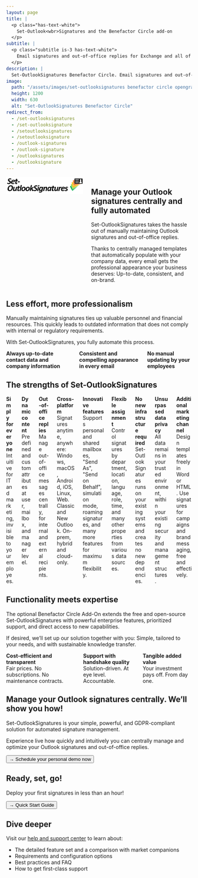 ```yaml
---
layout: page
title: |
  <p class="has-text-white">
    Set-Outlook<wbr>Signatures and the Benefactor Circle add-on
  </p>
subtitle: |
  <p class="subtitle is-3 has-text-white">
    Email signatures and out-of-office replies for Exchange and all of Outlook.<br>Full-featured, cost-effective, unsurpassed data privacy.
  </p>
description: |
  Set-OutlookSignatures Benefactor Circle. Email signatures and out-of-office replies for Exchange and all of Outlook. Full-featured, cost-effective, unsurpassed data privacy.
image:
  path: "/assets/images/set-outlooksignatures benefactor circle opengraph1200x630.png"
  height: 1200
  width: 630
  alt: "Set-OutlookSignatures Benefactor Circle"
redirect_from:
  - /set-outlooksignatures
  - /set-outlooksignature
  - /setoutlooksignatures
  - /setoutlooksignature
  - /outlook-signatures
  - /outlook-signature
  - /outlooksignatures
  - /outlooksignature
---
```

<div id="content-en">
  <div class="columns">
    <div class="column is-one-quarter">
      <img src="/assets/images/set-outlooksignatures logo.png" alt="Set-OutlookSignatures">
    </div>
    <div class="column">
      <h2>Manage your Outlook signatures centrally and fully automated</h2>
      <p>Set-OutlookSignatures takes the hassle out of manually maintaining Outlook signatures and out-of-office replies.</p>
      <p>Thanks to centrally managed templates that automatically populate with your company data, every email gets the professional appearance your business deserves: Up-to-date, consistent, and on-brand.</p>
    </div>
  </div>


  <h2>Less effort, more professionalism</h2>
  <p>Manually maintaining signatures ties up valuable personnel and financial resources. This quickly leads to outdated information that does not comply with internal or regulatory requirements.</p>

  <p>With Set-OutlookSignatures, you fully automate this process.</p>

  <div class="columns is-multiline">
    <div class="column is-one-third-desktop is-half-tablet is-full-mobile">
      <div class="cell"><b>Always up-to-date contact data and company information</b></div>
    </div>
    <div class="column is-one-third-desktop is-half-tablet is-full-mobile">
      <div class="cell"><b>Consistent and compelling appearance in every email</b></div>
    </div>
    <div class="column is-one-third-desktop is-half-tablet is-full-mobile">
      <div class="cell"><b>No manual updating by your employees</b></div>
    </div>
  </div>


  <h2>The strengths of Set-OutlookSignatures</h2>
  <div class="columns is-multiline">
    <div class="column is-one-third-desktop is-half-tablet is-full-mobile">
      <div class="cell"><b>Simply for everyone</b><br>Intuitive for IT and marketing, invisible to your employees.</div>
    </div>
    <div class="column is-one-third-desktop is-half-tablet is-full-mobile">
      <div class="cell"><b>Dynamic content</b><br>Predefined and custom attributes at user, mailbox, and manager level.</div>
    </div>
    <div class="column is-one-third-desktop is-half-tablet is-full-mobile">
      <div class="cell"><b>Out-of-office replies</b><br>Manage out-of-office messages centrally, for internal and external recipients.</div>
    </div>
    <div class="column is-one-third-desktop is-half-tablet is-full-mobile">
      <div class="cell"><b>Cross-platform</b><br>Signatures anytime, anywhere: Windows, macOS, Android, iOS, Linux, Web. Classic and New Outlook. On-prem, hybrid and cloud-only.</div>
    </div>
    <div class="column is-one-third-desktop is-half-tablet is-full-mobile">
      <div class="cell"><b>Innovative features</b><br>Supports personal and shared mailboxes, "Send As", "Send on Behalf", simulation mode, roaming signatures, and many more features for maximum flexibility.</div>
    </div>
    <div class="column is-one-third-desktop is-half-tablet is-full-mobile">
      <div class="cell"><b>Flexible assignment</b><br>Control signatures by department, location, language, role, time, and many other properties from various data sources.</div>
    </div>
    <div class="column is-one-third-desktop is-half-tablet is-full-mobile">
      <div class="cell"><b>No new infrastructure required</b><br>Set-OutlookSignatures runs on your existing systems and creates no new dependencies.</div>
    </div>
    <div class="column is-one-third-desktop is-half-tablet is-full-mobile">
      <div class="cell"><b>Unsurpassed data privacy</b><br>All data remains in your trusted environment, within your existing security and management structures.</div>
    </div>
    <div class="column is-one-third-desktop is-half-tablet is-full-mobile">
      <div class="cell"><b>Additional marketing channel</b><br>Design templates freely in Word or HTML. Use signatures for campaigns and brand messaging, free and effectively.</div>
    </div>
  </div>


  <h2>Functionality meets expertise</h2>
  <p>The optional Benefactor Circle Add-On extends the free and open-source Set-OutlookSignatures with powerful enterprise features, prioritized support, and direct access to new capabilities.<p>

  <p>If desired, we’ll set up our solution together with you: Simple, tailored to your needs, and with sustainable knowledge transfer.<p>

  <div class="columns is-multiline">
    <div class="column is-one-third-desktop is-half-tablet is-full-mobile">
      <div class="cell"><b>Cost-efficient and transparent</b><br>Fair prices. No subscriptions. No maintenance contracts.</div>
    </div>
    <div class="column is-one-third-desktop is-half-tablet is-full-mobile">
      <div class="cell"><b>Support with handshake quality</b><br>Solution-driven. At eye level. Accountable.</div>
    </div>
    <div class="column is-one-third-desktop is-half-tablet is-full-mobile">
      <div class="cell"><b>Tangible added value</b><br>Your investment pays off. From day one.</div>
    </div>
  </div>


  <h2>Manage your Outlook signatures centrally. We’ll show you how!</h2>
  <p>Set-OutlookSignatures is your simple, powerful, and GDPR-compliant solution for automated signature management.<p>

  <p>Experience live how quickly and intuitively you can centrally manage and optimize your Outlook signatures and out-of-office replies.<p>

  <a href="https://outlook.cloud.microsoft/book/demo.set-outlooksignatures@explicitconsulting.at/" target="_blank"><button class="button is-link is-normal is-hover">→ Schedule your personal demo now</button></a>


  <h2>Ready, set, go!</h2>
  <p>Deploy your first signatures in less than an hour!<p>

  <a href="/quickstart" target="_blank"><button class="button is-link is-normal is-hover">→ Quick Start Guide</button></a>


  <h2>Dive deeper</h2>
  <p>Visit our <a href="/help" target="_blank">help and support center</a> to learn about:<p>
  <ul>
    <li>The detailed feature set and a comparison with market companions</li>
    <li>Requirements and configuration options</li>
    <li>Best practices and FAQ</li>
    <li>How to get first-class support</li>
  </ul>
</div>



<div id="content-de" style="display: none;">
  <div class="columns">
    <div class="column is-one-quarter">
      <img src="/assets/images/set-outlooksignatures logo.png" alt="Set-OutlookSignatures">
    </div>
    <div class="column">
      <h2>Verwalten Sie Ihre Outlook-Signaturen zentral und vollautomatisch</h2>
      <p>Set-OutlookSignatures nimmt Ihnen den Aufwand ab, Outlook-Signaturen und Abwesenheitsnachrichten manuell zu pflegen.</p>
      <p>Dank zentral verwalteter Vorlagen, die sich automatisch mit Ihren Unternehmensdaten füllen, erhält jede E-Mail den professionellen Auftritt, den Ihr Unternehmen verdient: Aktuell, einheitlich und markenkonform.</p>
    </div>
  </div>


  <h2>Weniger Aufwand, mehr Professionalität</h2>
  <p>Die manuelle Pflege von Signaturen bindet wertvolle personelle und finanzielle Kapazitäten. Das führt schnell zu veralteten Angaben, die weder internen noch regulatorischen Vorgaben entsprechen.</p>

  <p>Mit Set-OutlookSignatures automatisieren Sie diesen Prozess vollständig.</p>

  <div class="columns is-multiline">
    <div class="column is-one-third-desktop is-half-tablet is-full-mobile">
      <div class="cell"><b>Immer aktuelle Kontaktdaten und Unternehmensinformationen</b></div>
    </div>
    <div class="column is-one-third-desktop is-half-tablet is-full-mobile">
      <div class="cell"><b>Einheitlicher und überzeugender Auftritt in jeder E-Mail</b></div>
    </div>
    <div class="column is-one-third-desktop is-half-tablet is-full-mobile">
      <div class="cell"><b>Kein Nachpflegen durch Ihre Mitarbeiter</b></div>
    </div>
  </div>


  <h2>Die Stärken von Set-OutlookSignatures</h2>
  <div class="columns is-multiline">
    <div class="column is-one-third-desktop is-half-tablet is-full-mobile">
      <div class="cell"><b>Einfach für alle</b><br>Intuitiv für IT und Marketing, unsichtbar für Ihre Mitarbeiter.</div>
    </div>
    <div class="column is-one-third-desktop is-half-tablet is-full-mobile">
      <div class="cell"><b>Dynamische Inhalte</b><br>Vordefinierte und eigene Attribute auf Benutzer-, Postfach- und Manager-Ebene.</div>
    </div>
    <div class="column is-one-third-desktop is-half-tablet is-full-mobile">
      <div class="cell"><b>Abwesenheitsnotizen</b><br>Verwalten Sie Abwesenheitsmeldungen zentral, für interne und externe Empfänger.</div>
    </div>
    <div class="column is-one-third-desktop is-half-tablet is-full-mobile">
      <div class="cell"><b>Plattformübergreifend</b><br>Signaturen immer und überall: Windows, macOS, Android, iOS, Linux, Web. Klassisches und neues Outlook. On-prem, hybrid und cloud-only.</div>
    </div>
    <div class="column is-one-third-desktop is-half-tablet is-full-mobile">
      <div class="cell"><b>Innovative Funktionen</b><br>Unterstützt persönliche und gemeinsame Postfächer, "Senden Als", "Senden im Auftrag von", Simulationsmodus, Roaming Signatures, sowie zahlreiche weitere Funktionen für maximale Flexibilität.</div>
    </div>
    <div class="column is-one-third-desktop is-half-tablet is-full-mobile">
      <div class="cell"><b>Flexible Zuweisung</b><br>Steuern Sie Signaturen nach Abteilung, Standort, Sprache, Rolle, Zeit und vielen weiteren Eigenschaften aus unterschiedlichen Datenquellen.</div>
    </div>
    <div class="column is-one-third-desktop is-half-tablet is-full-mobile">
      <div class="cell"><b>Keine neue Infrastruktur nötig</b><br>Set-OutlookSignatures läuft auf Ihren bestehenden Systemen und erzeugt keine neuen Abhängigkeiten.</div>
    </div>
    <div class="column is-one-third-desktop is-half-tablet is-full-mobile">
      <div class="cell"><b>Unübertroffener Datenschutz</b><br>Alle Daten bleiben in Ihrer vertrauten Umgebung, innerhalb Ihrer bestehenden Sicherheits- und Verwaltungsstrukturen.</div>
    </div>
    <div class="column is-one-third-desktop is-half-tablet is-full-mobile">
      <div class="cell"><b>Zusätzlicher Marketingkanal</b><br>Gestalten Sie Vorlagen frei in Word oder HTML. Nutzen Sie Signaturen für Kampagnen und Markenbotschaften, kostenlos und effektiv.</div>
    </div>
  </div>


  <h2>Funktionalität trifft Expertise</h2>
  <p>Das optionale Benefactor Circle Add-On erweitert das quelloffene und kostenlose Set-OutlookSignatures um leistungsstarke Unternehmensfunktionen, priorisierten Support und direkten Zugang zu neuen Leistungsmerkmalen.<p>

  <p>Auf Wunsch richten wir unsere Lösung gemeinsam mit Ihnen ein: Einfach, auf Ihre Bedürfnisse zugeschnitten und mit nachhaltigem Wissenstransfer.<p>

  <div class="columns is-multiline">
    <div class="column is-one-third-desktop is-half-tablet is-full-mobile">
      <div class="cell"><b>Kosteneffizient und transparent</b><br>Faire Preise. Keine Abos. Keine Wartungsverträge.</div>
    </div>
    <div class="column is-one-third-desktop is-half-tablet is-full-mobile">
      <div class="cell"><b>Support mit Handschlagqualität</b><br>Lösungsstark. Auf Augenhöhe. Verantwortungsbewusst.</div>
    </div>
    <div class="column is-one-third-desktop is-half-tablet is-full-mobile">
      <div class="cell"><b>Spürbarer Mehrwert</b><br>Ihre Investition entlastet. Vom ersten Tag an.</div>
    </div>
  </div>


  <h2>Verwalten Sie Ihre Outlook-Signaturen zentral. Wir zeigen Ihnen, wie!</h2>
  <p>Set-OutlookSignatures ist Ihre einfache, leistungsstarke und DSGVO-konforme Lösung für automatische Signaturverwaltung.<p>

  <p>Erleben Sie live, wie schnell und intuitiv Sie Ihre Outlook-Signaturen und Abwesenheitsnotizen zentral verwalten und optimieren können.<p>

  <a href="https://outlook.cloud.microsoft/book/demo.set-outlooksignatures@explicitconsulting.at/" target="_blank"><button class="button is-link is-normal is-hover">→ Jetzt persönliche Demo vereinbaren</button></a>


  <h2>Auf die Plätze, fertig, los!</h2>
  <p>Deploy your first signatures in less than an hour!<p>

  <a href="/quickstart" target="_blank"><button class="button is-link is-normal is-hover">→ Quick Start Guide</button></a>


  <h2>Tiefer eintauchen</h2>
  <p>Besuchen Sie unser <a href="/help" target="_blank">Hilfe- und Supportcenter</a> um mehr zu erfahren:<p>
  <ul>
    <li>Detaillierter Funktionsumfang und Vergleich mit Mitbewerbern</li>
    <li>Anforderungen und Konfigurationsmöglichkeiten</li>
    <li>Best practices und FAQ</li>
    <li>Wie Sie erstklassigen Support erhalten</li>
  </ul>
</div>


<script>
  const lang = navigator.language || navigator.userLanguage;
  if (lang.startsWith('de')) {
    document.getElementById('content-en').style.display = 'none';
    document.getElementById('content-de').style.display = 'block';
  }
</script>
